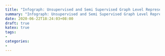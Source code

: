 ```yaml
---
title: "Infograph: Unsupervised and Semi Supervised Graph Level Representation Learning via Mutual Information Maximization"
summary: "Infograph: Unsupervised and Semi Supervised Graph Level Representation Learning via Mutual Information Maximization"
date: 2020-06-22T18:24:03+08:00
draft: true
katex: true
tags:
- 
categories:
- 
---
```


